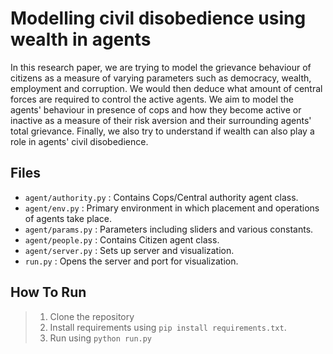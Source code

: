 # Modelling civil disobedience using wealth in agents
In this research paper, we are trying to model the grievance behaviour of citizens as a measure of varying parameters such as democracy, wealth, employment and corruption. We would then deduce what amount of central forces are required to control the active agents. We aim to model the agents' behaviour in presence of cops and how they become active or inactive as a measure of their risk aversion and their surrounding agents' total grievance. Finally, we also try to understand if wealth can also play a role in agents' civil disobedience.

## Files
- `agent/authority.py` : Contains Cops/Central authority agent class.
- `agent/env.py` : Primary environment in which placement and operations of agents take place.
- `agent/params.py` : Parameters including sliders and various constants.
- `agent/people.py` : Contains Citizen agent class.
- `agent/server.py` : Sets up server and visualization.
- `run.py` : Opens the server and port for visualization.

## How To Run
> 1. Clone the repository
> 2. Install requirements using `pip install requirements.txt`.
> 3. Run using `python run.py`
